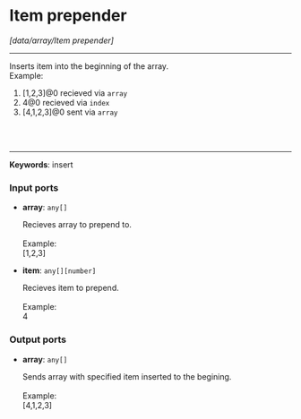 # Item prepender

_[data/array/Item prepender]_

---

Inserts item into the beginning of the  array.<br>
Example: <br>
1. [1,2,3]@0 recieved via `array` <br>
2.  4@0 recieved via `index` <br>
3. [4,1,2,3]@0 sent via `array`<br>
<br>
<br>

---

__Keywords__: insert

### Input ports

* __array__: ` any[] `

    Recieves array to prepend to.<br>
    <br>
    Example:<br>
    [1,2,3]<br>


* __item__: ` any[][number] `

    Recieves item to prepend.<br>
    <br>
    Example:<br>
    4<br>

### Output ports

* __array__: ` any[] `

    Sends array with specified item inserted to the begining.<br>
    <br>
    Example:<br>
    [4,1,2,3]<br>

